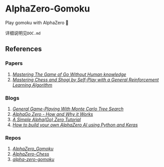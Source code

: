 # AlphaZero-Gomoku

Play gomoku with AlphaZero :cheese:

详细说明见`DOC.md`



## References

### Papers

1. [_Mastering The Game of Go Without Human knowledge_](https://www.nature.com/articles/nature24270.epdf?author_access_token=VJXbVjaSHxFoctQQ4p2k4tRgN0jAjWel9jnR3ZoTv0PVW4gB86EEpGqTRDtpIz-2rmo8-KG06gqVobU5NSCFeHILHcVFUeMsbvwS-lxjqQGg98faovwjxeTUgZAUMnRQ)
2. [_Mastering Chess and Shogi by Self-Play with a General Reinforcement Learning Algorithm_](https://arxiv.org/pdf/1712.01815.pdf)

### Blogs

1. [_General Game-Playing With Monte Carlo Tree Search_](https://medium.com/@quasimik/monte-carlo-tree-search-applied-to-letterpress-34f41c86e238)
2. [_AlphaGo Zero - How and Why it Works_](http://tim.hibal.org/blog/alpha-zero-how-and-why-it-works/)
3. [_A Simple Alpha(Go) Zero Tutorial_](https://web.stanford.edu/~surag/posts/alphazero.html)
4. [_How to build your own AlphaZero AI using Python and Keras_](https://medium.com/applied-data-science/how-to-build-your-own-alphazero-ai-using-python-and-keras-7f664945c188)

### Repos

1. [_AlphaZero_Gomoku_](https://github.com/junxiaosong/AlphaZero_Gomoku)
2. [_AlphaZero-Chess_](https://github.com/DylanSnyder31/AlphaZero-Chess)
3. [_alpha-zero-gomoku_](https://github.com/hijkzzz/alpha-zero-gomoku)

